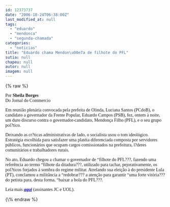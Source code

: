 ```yaml
---
id: 12373737
date: "2006-10-24T06:38:00Z"
last_modified_at: null
tags:
  - "eduardo"
  - "mendonca"
  - "segunda-chamada"
categories:
  - "noticias"
title: "Eduardo chama Mendon\u00e7a de filhote do PFL"
sutia: null
chapeu: null
autor: null
imagem: null
---
```

{\% raw %}
<p><P><FONT face=Verdana>Por <STRONG>Sheila Borges<BR></STRONG>Do Jornal do Commercio</FONT></P></p>
<p><P><FONT face=Verdana>Em reunião plenária convocada pela prefeita de Olinda, Luciana Santos (PCdoB), o candidato a governador da Frente Popular, Eduardo Campos (PSB), fez, ontem à noite, um duro discurso contra o governador-candidato, Mendonça Filho (PFL), e o seu grupo pol?tico. </FONT></P></p>
<p><P><FONT face=Verdana>Deixando as cr?ticas administrativas de lado, o socialista usou o tom ideológico. Estratégia escolhida para satisfazer uma platéia diferenciada composta por servidores públicos, funcionários que ocupam cargos comissionados na prefeitura, l?deres comunitários e trabalhadores rurais.</FONT></P></p>
<p><P><FONT face=Verdana>No ato, Eduardo chegou a chamar o governador de “filhote do PFL???, fazendo uma referência ao termo “filhote da ditadura???, utilizado para tachar, pejorativamente, os pol?ticos forjados à sombra do regime militar. Atrelando sua eleição à do presidente Lula (PT), conclamou a militância a “redobrar??? a atenção para garantir “uma forte vitória??? do petista para, desta forma, “baixar a bola do PFL???.</FONT></P><FONT face=Verdana></p>
<p><P>Leia mais <A href=\"https://jc3.uol.com.br/jornal/2006/10/24/can_9.php\"><B><I><FONT color=#0000ff>aqui</B></I></FONT></A> (assinantes JC e UOL).</P></FONT> </p>
{\% endraw %}